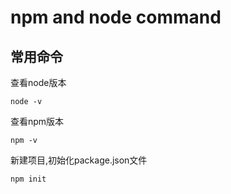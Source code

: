 # npm and node command
## 常用命令
查看node版本
```
node -v
```
查看npm版本
```
npm -v 
```
新建项目,初始化package.json文件
```
npm init
```